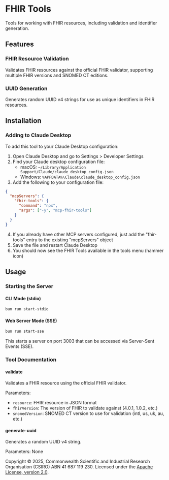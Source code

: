 # FHIR Tools

Tools for working with FHIR resources, including validation and identifier
generation.

## Features

### FHIR Resource Validation

Validates FHIR resources against the official FHIR validator, supporting
multiple FHIR versions and SNOMED CT editions.

### UUID Generation

Generates random UUID v4 strings for use as unique identifiers in FHIR
resources.

## Installation

### Adding to Claude Desktop

To add this tool to your Claude Desktop configuration:

1. Open Claude Desktop and go to Settings > Developer Settings
2. Find your Claude desktop configuration file:
   - macOS: `~/Library/Application Support/Claude/claude_desktop_config.json`
   - Windows: `%APPDATA%\Claude\claude_desktop_config.json`
3. Add the following to your configuration file:

```json
{
  "mcpServers": {
    "fhir-tools": {
      "command": "npx",
      "args": ["-y", "mcp-fhir-tools"]
    }
  }
}
```

4. If you already have other MCP servers configured, just add the "fhir-tools"
   entry to the existing "mcpServers" object
5. Save the file and restart Claude Desktop
6. You should now see the FHIR Tools available in the tools menu (hammer icon)

## Usage

### Starting the Server

#### CLI Mode (stdio)

```bash
bun run start-stdio
```

#### Web Server Mode (SSE)

```bash
bun run start-sse
```

This starts a server on port 3003 that can be accessed via Server-Sent Events
(SSE).

### Tool Documentation

#### validate

Validates a FHIR resource using the official FHIR validator.

Parameters:

- `resource`: FHIR resource in JSON format
- `fhirVersion`: The version of FHIR to validate against (4.0.1, 1.0.2, etc.)
- `snomedVersion`: SNOMED CT version to use for validation (intl, us, uk, au,
  etc.)

#### generate-uuid

Generates a random UUID v4 string.

Parameters: None

Copyright © 2025, Commonwealth Scientific and Industrial Research Organisation
(CSIRO) ABN 41 687 119 230. Licensed under the
[Apache License, version 2.0](https://www.apache.org/licenses/LICENSE-2.0).
